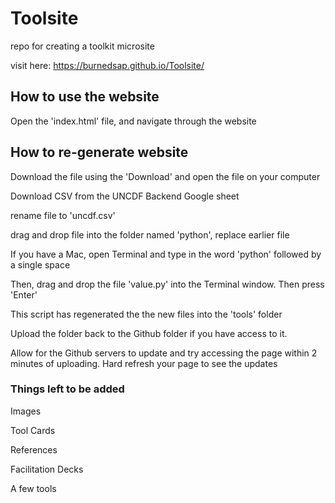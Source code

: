 # Toolsite
repo for creating a toolkit microsite 

visit here: https://burnedsap.github.io/Toolsite/

## How to use the website
Open the 'index.html' file, and navigate through the website


## How to re-generate website
Download the file using the 'Download' and open the file on your computer

Download CSV from the UNCDF Backend Google sheet

rename file to 'uncdf.csv'

drag and drop file into the folder named 'python', replace earlier file

If you have a Mac, open Terminal and type in the word 'python' followed by a single space

Then, drag and drop the file 'value.py' into the Terminal window. Then press 'Enter'

This script has regenerated the the new files into the 'tools' folder

Upload the folder back to the Github folder if you have access to it.

Allow for the Github servers to update and try accessing the page within 2 minutes of uploading. Hard refresh your page to see the updates


### Things left to be added
Images

Tool Cards

References 

Facilitation Decks

A few tools
